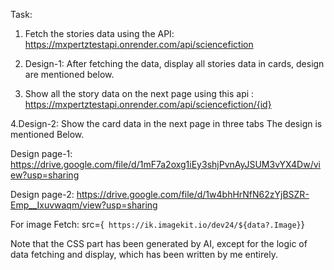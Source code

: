 Task:

1. Fetch the stories data using the API:  https://mxpertztestapi.onrender.com/api/sciencefiction

2. Design-1: After fetching the data, display all stories data in cards, design are mentioned below.

3. Show all the story data on the next page using this api : https://mxpertztestapi.onrender.com/api/sciencefiction/{id}

4.Design-2: Show the card data in the next page in three tabs The design is mentioned Below.

Design page-1: https://drive.google.com/file/d/1mF7a2oxg1iEy3shjPvnAyJSUM3vYX4Dw/view?usp=sharing

Design page-2: https://drive.google.com/file/d/1w4bhHrNfN62zYjBSZR-Emp__Ixuvwaqm/view?usp=sharing

For image Fetch: src={` https://ik.imagekit.io/dev24/${data?.Image}`}


Note that the CSS part has been generated by AI, except for the logic of data fetching and display, which has been written by me entirely. 
